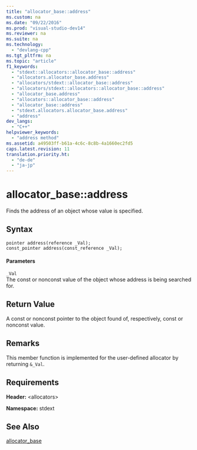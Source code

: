 ```yaml
---
title: "allocator_base::address"
ms.custom: na
ms.date: "09/22/2016"
ms.prod: "visual-studio-dev14"
ms.reviewer: na
ms.suite: na
ms.technology: 
  - "devlang-cpp"
ms.tgt_pltfrm: na
ms.topic: "article"
f1_keywords: 
  - "stdext::allocators::allocator_base::address"
  - "allocators.allocator_base.address"
  - "allocators/stdext::allocator_base::address"
  - "allocators/stdext::allocators::allocator_base::address"
  - "allocator_base.address"
  - "allocators::allocator_base::address"
  - "allocator_base::address"
  - "stdext.allocators.allocator_base.address"
  - "address"
dev_langs: 
  - "C++"
helpviewer_keywords: 
  - "address method"
ms.assetid: a49503ff-b61a-4c6c-8c8b-4a1660ec2fd5
caps.latest.revision: 11
translation.priority.ht: 
  - "de-de"
  - "ja-jp"
---
```

# allocator_base::address
Finds the address of an object whose value is specified.  
  
## Syntax  
  
```  
pointer address(reference _Val);  
const_pointer address(const_reference _Val);  
```  
  
#### Parameters  
 `_Val`  
 The const or nonconst value of the object whose address is being searched for.  
  
## Return Value  
 A const or nonconst pointer to the object found of, respectively, const or nonconst value.  
  
## Remarks  
 This member function is implemented for the user-defined allocator by returning `&_Val`.  
  
## Requirements  
 **Header:** <allocators\>  
  
 **Namespace:** stdext  
  
## See Also  
 [allocator_base](../vs140/allocator_base-class.md)